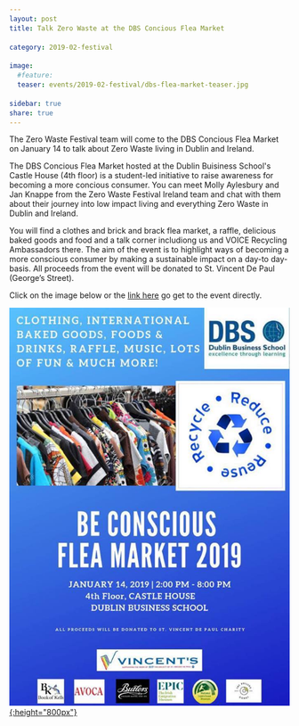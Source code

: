 ```yaml
---
layout: post
title: Talk Zero Waste at the DBS Concious Flea Market

category: 2019-02-festival

image:
  #feature: 
  teaser: events/2019-02-festival/dbs-flea-market-teaser.jpg

sidebar: true
share: true
---
```


The Zero Waste Festival team will come to the DBS Concious Flea Market on January 14 to talk about Zero Waste living in Dublin and Ireland.

The DBS Concious Flea Market hosted at the Dublin Buisiness School's Castle House (4th floor) is a student-led initiative to raise awareness for becoming a more concious consumer. You can meet Molly Aylesbury and Jan Knappe from the Zero Waste Festival Ireland team and chat with them about their journey into low impact living and everything Zero Waste in Dublin and Ireland.

You will find a clothes and brick and brack flea market, a raffle, delicious baked goods and food and a talk corner includiong us and VOICE Recycling Ambassadors there. The aim of the event is to highlight ways of becoming a more conscious consumer by making a sustainable impact on a day-to day-basis. All proceeds from the event will be donated to St. Vincent De Paul (George’s Street). 

Click on the image below or the [link here](https://www.facebook.com/events/2215766792027921/) go get to the event directly.

[![Zero Waste at the DBS Concious Flee Market](/images/events/2019-02-festival/dbs-flea-market-link.jpg "Zero Waste at the DBS Concious Flee Market"){:height="800px"}](https://www.facebook.com/events/2215766792027921/)<br>